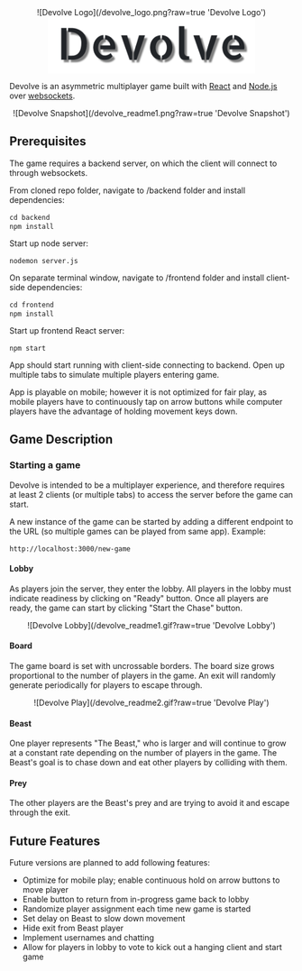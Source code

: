 <center>
![Devolve Logo](/devolve_logo.png?raw=true 'Devolve Logo')
</center>

<center>
<img align="center" height="100px"src="/devolve_logo.png?raw=true">
</center>

Devolve is an asymmetric multiplayer game built with [React](http://www.reactjs.org) and [Node.js](https://nodejs.org) over [websockets](https://developer.mozilla.org/en-US/docs/Web/API/WebSocket).

<center>
![Devolve Snapshot](/devolve_readme1.png?raw=true 'Devolve Snapshot')
</center>

## Prerequisites

The game requires a backend server, on which the client will connect to through websockets.

From cloned repo folder, navigate to /backend folder and install dependencies:

```
cd backend
npm install
```

Start up node server:

```
nodemon server.js
```

On separate terminal window, navigate to /frontend folder and install client-side dependencies:

```
cd frontend
npm install
```

Start up frontend React server:

```
npm start
```

App should start running with client-side connecting to backend. Open up multiple tabs to simulate multiple players entering game.

App is playable on mobile; however it is not optimized for fair play, as mobile players have to continuously tap on arrow buttons while computer players have the advantage of holding movement keys down.

## Game Description

### Starting a game

Devolve is intended to be a multiplayer experience, and therefore requires at least 2 clients (or multiple tabs) to access the server before the game can start.

A new instance of the game can be started by adding a different endpoint to the URL (so multiple games can be played from same app). Example:

```
http://localhost:3000/new-game
```

#### Lobby

As players join the server, they enter the lobby. All players in the lobby must indicate readiness by clicking on "Ready" button. Once all players are ready, the game can start by clicking "Start the Chase" button.

<center>
![Devolve Lobby](/devolve_readme1.gif?raw=true 'Devolve Lobby')
</center>

#### Board

The game board is set with uncrossable borders. The board size grows proportional to the number of players in the game. An exit will randomly generate periodically for players to escape through.

<center>
![Devolve Play](/devolve_readme2.gif?raw=true 'Devolve Play')
</center>

#### Beast

One player represents "The Beast," who is larger and will continue to grow at a constant rate depending on the number of players in the game. The Beast's goal is to chase down and eat other players by colliding with them.

#### Prey

The other players are the Beast's prey and are trying to avoid it and escape through the exit.

## Future Features

Future versions are planned to add following features:

- Optimize for mobile play; enable continuous hold on arrow buttons to move player
- Enable button to return from in-progress game back to lobby
- Randomize player assignment each time new game is started
- Set delay on Beast to slow down movement
- Hide exit from Beast player
- Implement usernames and chatting
- Allow for players in lobby to vote to kick out a hanging client and start game

